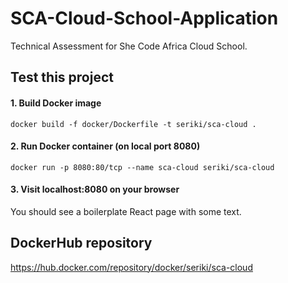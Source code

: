 # SCA-Cloud-School-Application
Technical Assessment for She Code Africa Cloud School.

## Test this project

#### 1. Build Docker image

`docker build -f docker/Dockerfile -t seriki/sca-cloud .`

#### 2. Run Docker container (on local port 8080)

`docker run -p 8080:80/tcp --name sca-cloud seriki/sca-cloud`

#### 3. Visit localhost:8080 on your browser

You should see a boilerplate React page with some text.

## DockerHub repository

https://hub.docker.com/repository/docker/seriki/sca-cloud